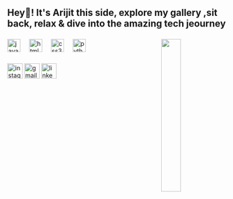 <h2 align="left">Hey👋! It's Arijit this side, explore my gallery ,sit back, relax & dive into the amazing tech jeourney</h2>

###


###

<img align="right"  width="30%" src="https://media.giphy.com/media/v1.Y2lkPTc5MGI3NjExNmhnZ2dhNXV6ejFnZDFxNzh5OHB3Znd6a3NuNHE3Y2hiOWpic3d5OSZlcD12MV9naWZzX3NlYXJjaCZjdD1n/bGgsc5mWoryfgKBx1u/giphy.gif"/>

###

<div align="left">
  <img src="https://cdn.jsdelivr.net/gh/devicons/devicon/icons/javascript/javascript-original.svg" height="30" alt="javascript logo"  />
  <img width="12" />
  <img src="https://cdn.jsdelivr.net/gh/devicons/devicon/icons/html5/html5-original.svg" height="30" alt="html5 logo"  />
  <img width="12" />
  <img src="https://cdn.jsdelivr.net/gh/devicons/devicon/icons/css3/css3-original.svg" height="30" alt="css3 logo"  />
  <img width="12" />
  <img src="https://cdn.jsdelivr.net/gh/devicons/devicon/icons/python/python-original.svg" height="30" alt="python logo"  />
  <img width="12" />
  

###

<div align="left">
  <img onClick="window.open(https://www.instagram.com/arijit_fuzo/)" target="_blank" src="https://img.shields.io/static/v1?message=Instagram&logo=instagram&label=&color=E4405F&logoColor=white&labelColor=&style=for-the-badge" height="35" alt="instagram logo"  />
  <img herf="arijit.fouzdar@gmail.com" src="https://img.shields.io/static/v1?message=Gmail&logo=gmail&label=&color=D14836&logoColor=white&labelColor=&style=for-the-badge" height="35" alt="gmail logo"  />
  <img herf="https://www.linkedin.com/in/arijit-fouzdar-43b0a5203?utm_source=share&utm_campaign=share_via&utm_content=profile&utm_medium=android_app" src="https://img.shields.io/static/v1?message=LinkedIn&logo=linkedin&label=&color=0077B5&logoColor=white&labelColor=&style=for-the-badge" height="35" alt="linkedin logo"  />
</div>

###

<br clear="both">


###
